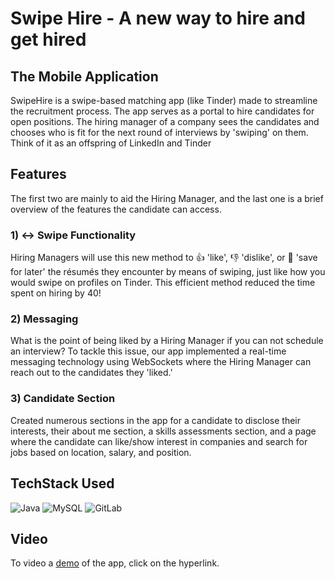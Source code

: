 # Swipe Hire - A new way to hire and get hired
## The Mobile Application
SwipeHire is a swipe-based matching app (like Tinder) made to streamline the recruitment process. The app serves as a portal to hire candidates for open positions. The hiring manager of a company sees the candidates and chooses who is fit for the next round of interviews by 'swiping' on them. Think of it as an offspring of LinkedIn and Tinder

## Features
The first two are mainly to aid the Hiring Manager, and the last one is a brief overview of the features the candidate can access.
### 1) ↔️ Swipe Functionality
Hiring Managers will use this new method to 👍 'like', 👎 'dislike', or 🔁 'save for later' the résumés they encounter by means of swiping, just like how you would swipe on profiles on Tinder. This efficient method reduced the time spent on hiring by 40!

### 2) Messaging
What is the point of being liked by a Hiring Manager if you can not schedule an interview? To tackle this issue, our app implemented a real-time messaging technology using WebSockets where the Hiring Manager can reach out to the candidates they 'liked.'

### 3) Candidate Section
Created numerous sections in the app for a candidate to disclose their interests, their about me section, a skills assessments section, and a page where the candidate can like/show interest in companies and search for jobs based on location, salary, and position.

## TechStack Used
![Java](https://img.shields.io/badge/java-%23ED8B00.svg?style=for-the-badge&logo=openjdk&logoColor=white)
![MySQL](https://img.shields.io/badge/mysql-%2300f.svg?style=for-the-badge&logo=mysql&logoColor=white)
![GitLab](https://img.shields.io/badge/gitlab-%23181717.svg?style=for-the-badge&logo=gitlab&logoColor=white)

## Video
To video a [demo](https://www.youtube.com/watch?v=sh5D8t5I2jo) of the app, click on the hyperlink.
